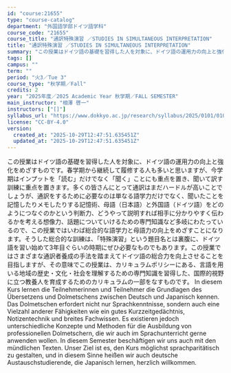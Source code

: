 ```yaml
---
id: "course:21655"
type: "course-catalog"
department: "外国語学部ドイツ語学科"
course_code: "21655"
course_title: "通訳特殊演習 ／STUDIES IN SIMULTANEOUS INTERPRETATION"
title: "通訳特殊演習 ／STUDIES IN SIMULTANEOUS INTERPRETATION"
summary: "この授業はドイツ語の基礎を習得した人を対象に、ドイツ語の運用力の向上と強化をめざすものです。春学期から継続して履修する人も多いと思いますが、今学期はインプットを「読む」だけでなく「聞く」ことにも重点を置き、聞いて訳す訓練に重点を置きます。多…"
tags: []
campus: ""
term: ""
period: "火3／Tue 3"
course_type: "秋学期／Fall"
credits: 2
year: "2025年度／2025 Academic Year 秋学期／FALL SEMESTER"
main_instructor: "相澤 啓一"
instructors: ["[]"]
syllabus_url: "https://www.dokkyo.ac.jp/research/syllabus/2025/0101/0101_21655_ja_JP.html"
license: "CC-BY-4.0"
version:
  created_at: "2025-10-29T12:47:51.635451Z"
  updated_at: "2025-10-29T12:47:51.635451Z"
---
```

この授業はドイツ語の基礎を習得した人を対象に、ドイツ語の運用力の向上と強化をめざすものです。春学期から継続して履修する人も多いと思いますが、今学期はインプットを「読む」だけでなく「聞く」ことにも重点を置き、聞いて訳す訓練に重点を置きます。多くの皆さんにとって通訳はまだハードルが高いことでしょうが、通訳をするために必要なのは単なる語学力だけでなく、聞いたことを記憶したりメモしたりする記憶術、母語（日本語）と外国語（ドイツ語）をどのようにつなぐのかという判断力、どうやって説明すれば相手に分かりやすく伝わるかを考える想像力、話題についていけるための専門知識など多岐にわたっているので、この授業ではいわば総合的な語学力と母語力の向上をめざすことになります。そうした総合的な訓練は、「特殊演習」という題目名とは裏腹に、ドイツ語を習い始めて3年目ぐらいの時期にぜひ必要なものでもあります。この授業ではさまざまな通訳者養成の手法を踏まえてドイツ語の総合力を向上させることを目指しますが、その意味でこの授業は、カリキュラムポリシーにある、言語を用いる地域の歴史・文化・社会を理解するための専門知識を習得した、国際的視野に立つ教養人を育成するためのカリキュラムの一部をなすものです。 In diesem Kurs lernen die Teilnehmerinnen und Teilnehmer die Grundlagen des Übersetzens und Dolmetschens zwischen Deutsch und Japanisch kennen. Das Dolmetschen erfordert nicht nur Sprachkenntnisse, sondern auch eine Vielzahl anderer Fähigkeiten wie ein gutes Kurzzeitgedächtnis, Notizentechnik und breites Fachwissen. Es existieren jedoch unterschiedliche Konzepte und Methoden für die Ausbildung von professionellen Dolmetschern, die wir auch im Sprachunterricht gerne anwenden wollen. In diesem Semester beschäftigen wir uns auch mit den mündlichen Texten. Unser Ziel ist es, den Kurs möglichst sprachparitätisch zu gestalten, und in diesem Sinne heißen wir auch deutsche Austauschstudierende, die Japanisch lernen, herzlich willkommen.
